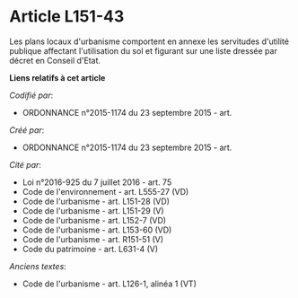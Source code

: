 # Article L151-43

Les plans locaux d'urbanisme comportent en annexe les servitudes d'utilité publique affectant l'utilisation du sol et
figurant sur une liste dressée par décret en Conseil d'Etat.

**Liens relatifs à cet article**

_Codifié par_:

  - ORDONNANCE n°2015-1174 du 23 septembre 2015 - art.

_Créé par_:

  - ORDONNANCE n°2015-1174 du 23 septembre 2015 - art.

_Cité par_:

  - Loi n°2016-925 du 7 juillet 2016 - art. 75
  - Code de l'environnement - art. L555-27 (VD)
  - Code de l'urbanisme - art. L151-28 (VD)
  - Code de l'urbanisme - art. L151-29 (V)
  - Code de l'urbanisme - art. L152-7 (VD)
  - Code de l'urbanisme - art. L153-60 (VD)
  - Code de l'urbanisme - art. R151-51 (V)
  - Code du patrimoine - art. L631-4 (V)

_Anciens textes_:

  - Code de l'urbanisme - art. L126-1, alinéa 1 (VT)
